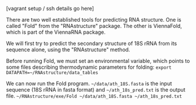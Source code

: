 [vagrant setup / ssh details go here]

There are two well established tools for predicting RNA structure. One is called "Fold" from the "RNAstructure" package. The other is ViennaFold, which is part of the ViennaRNA package.

We will first try to predict the secondary structure of 18S rRNA from its sequence alone, using the "RNAstructure" method. 

Before running Fold, we must set an environmental variable, which points to some files describing thermodynamic parameters for folding:
`export DATAPATH=~/RNAstructure/data_tables`

We can now run the Fold program. `~/data/ath_18S.fasta` is the input sequence (18S rRNA in fasta format) and `~/ath_18s_pred.txt` is the output file.
`~/RNAstructure/exe/Fold ~/data/ath_18S.fasta ~/ath_18s_pred.txt`

